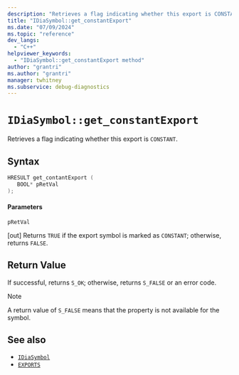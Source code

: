 ```yaml
---
description: "Retrieves a flag indicating whether this export is CONSTANT."
title: "IDiaSymbol::get_constantExport"
ms.date: "07/09/2024"
ms.topic: "reference"
dev_langs:
  - "C++"
helpviewer_keywords:
  - "IDiaSymbol::get_constantExport method"
author: "grantri"
ms.author: "grantri"
manager: twhitney
ms.subservice: debug-diagnostics
---
```

# `IDiaSymbol::get_constantExport`

Retrieves a flag indicating whether this export is `CONSTANT`.

## Syntax

```C++
HRESULT get_contantExport ( 
   BOOL* pRetVal
);
```

#### Parameters

 `pRetVal`

[out] Returns `TRUE` if the export symbol is marked as `CONSTANT`; otherwise, returns `FALSE`.

## Return Value

 If successful, returns `S_OK`; otherwise, returns `S_FALSE` or an error code.

> [!NOTE]
> A return value of `S_FALSE` means that the property is not available for the symbol.

## See also

- [`IDiaSymbol`](../../debugger/debug-interface-access/idiasymbol.md)
- [`EXPORTS`](/cpp/build/reference/exports)
